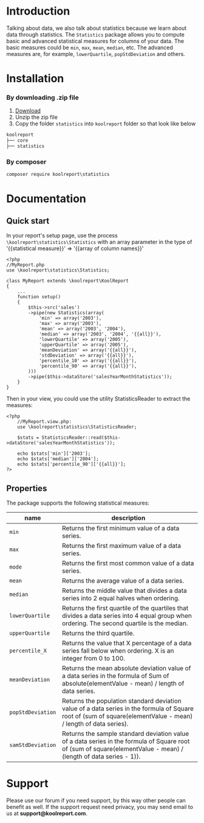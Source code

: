 # Introduction

Talking about data, we also talk about statistics because we learn about data through statistics. The `Statistics` package allows you to compute basic and advanced statistical measures for columns of your data. The basic measures could be `min`, `max`, `mean`, `median`, etc. The advanced measures are, for example, `lowerQuartile`, `popStdDeviation` and others.

# Installation

### By downloading .zip file

1. [Download](https://www.koolreport.com/packages/statistics)
2. Unzip the zip file
3. Copy the folder `statistics` into `koolreport` folder so that look like below

```bash
koolreport
├── core
├── statistics
```

### By composer

```
composer require koolreport\statistics
```

# Documentation

## Quick start

In your report's setup page, use the process `\koolreport\statistics\Statistics` with an array parameter in the type of '{{statistical measure}}' => '{{array of column names}}'

```
<?php
//MyReport.php
use \koolreport\statistics\Statistics;

class MyReport extends \koolreport\KoolReport
{
    ...
    function setup()
    {
        $this->src('sales')
        ->pipe(new Statistics(array(
            'min' => array('2003'),
            'max' => array('2003'),
            'mean' => array('2003', '2004'),
            'median' => array('2003', '2004', '{{all}}'),
            'lowerQuartile' => array('2005'),
            'upperQuartile' => array('2005'),
            'meanDeviation' => array('{{all}}'),
            'stdDeviation' => array('{{all}}'),
            'percentile_10' => array('{{all}}'),
            'percentile_90' => array('{{all}}'),
        )))
        ->pipe($this->dataStore('salesYearMonthStatistics'));
    }
}
```

Then in your view, you could use the utility StatisticsReader to extract the measures:


```
<?php
    //MyReport.view.php:
    use \koolreport\statistics\StatisticsReader;
    
    $stats = StatisticsReader::read($this->dataStore('salesYearMonthStatistics'));

    echo $stats['min']['2003'];
    echo $stats['median']['2004'];
    echo $stats['percentile_90']['{{all}}'];
?>
```

## Properties

The package supports the following statistical measures:

|name|description|
|---|---|
|`min`|Returns the first minimum value of a data series.|
|`max`|Returns the first maximum value of a data series.|
|`mode`|Returns the first most common value of a data series.|
|`mean`|Returns the average value of a data series.|
|`median`|Returns the middle value that divides a data series into 2 equal halves when ordering.|
|`lowerQuartile`|Returns the first quartile of the quartiles that divides a data series into 4 equal group when ordering. The second quartile is the median.|
|`upperQuartile`|Returns the third quartile.|
|`percentile_X`|Returns the value that X percentage of a data series fall below when ordering. X is an integer from 0 to 100.|
|`meanDeviation`|Returns the mean absolute deviation value of a data series in the formula of Sum of absolute(elementValue - mean) / length of data series.|
|`popStdDeviation`|Returns the population standard deviation value of a data series in the formula of Square root of (sum of square(elementValue - mean) / length of data series).|
|`samStdDeviation`|Returns the sample standard deviation value of a data series in the formula of Square root of (sum of square(elementValue - mean) / (length of data series - 1)).|


# Support

Please use our forum if you need support, by this way other people can benefit as well. If the support request need privacy, you may send email to us at __support@koolreport.com__.